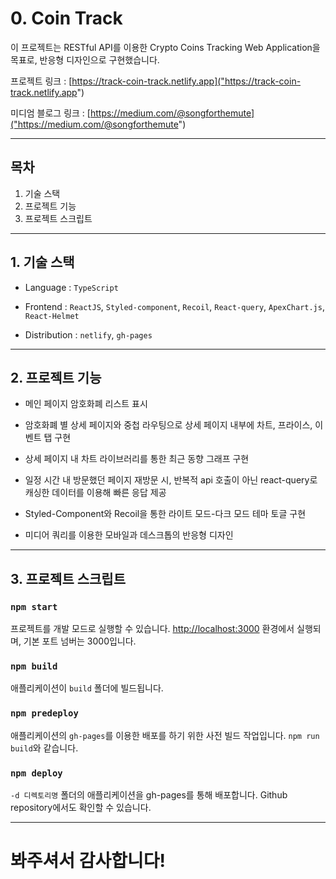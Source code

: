 # 0. Coin Track

이 프로젝트는 RESTful API를 이용한 Crypto Coins Tracking Web Application을 목표로, 반응형 디자인으로 구현했습니다.

프로젝트 링크 : [https://track-coin-track.netlify.app]("https://track-coin-track.netlify.app")

미디엄 블로그 링크 : [https://medium.com/@songforthemute]("https://medium.com/@songforthemute")

---

## 목차

1. 기술 스택
2. 프로젝트 기능
3. 프로젝트 스크립트

---

## 1. 기술 스택

-   Language : `TypeScript`

-   Frontend : `ReactJS`, `Styled-component`, `Recoil`, `React-query`, `ApexChart.js`, `React-Helmet`

-   Distribution : `netlify`, `gh-pages`

---

## 2. 프로젝트 기능

-   메인 페이지 암호화폐 리스트 표시

-   암호화폐 별 상세 페이지와 중첩 라우팅으로 상세 페이지 내부에 차트, 프라이스, 이벤트 탭 구현

-   상세 페이지 내 차트 라이브러리를 통한 최근 동향 그래프 구현

-   일정 시간 내 방문했던 페이지 재방문 시, 반복적 api 호출이 아닌 react-query로 캐싱한 데이터를 이용해 빠른 응답 제공

-   Styled-Component와 Recoil을 통한 라이트 모드-다크 모드 테마 토글 구현

-   미디어 쿼리를 이용한 모바일과 데스크톱의 반응형 디자인

---

## 3. 프로젝트 스크립트

### `npm start`

프로젝트를 개발 모드로 실행할 수 있습니다. [http://localhost:3000]("http://localhost:3000") 환경에서 실행되며, 기본 포트 넘버는 3000입니다.

### `npm build`

애플리케이션이 `build` 폴더에 빌드됩니다.

### `npm predeploy`

애플리케이션의 `gh-pages`를 이용한 배포를 하기 위한 사전 빌드 작업입니다. `npm run build`와 같습니다.

### `npm deploy`

`-d 디렉토리명` 폴더의 애플리케이션을 gh-pages를 통해 배포합니다. Github repository에서도 확인할 수 있습니다.

---

# 봐주셔서 감사합니다!
